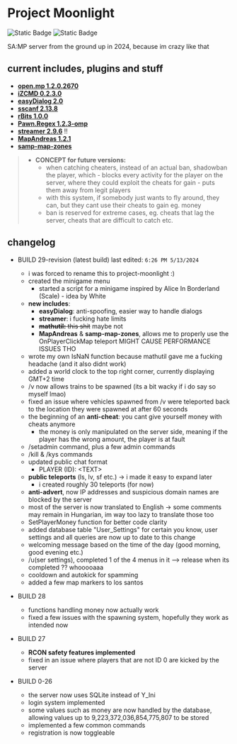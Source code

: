 # Project Moonlight

![Static Badge](https://img.shields.io/badge/live_build-28--sqlite-green?style=flat&link=https%3A%2F%2Fgithub.com%2FGvwyn%2Fproject-hell%2Fcommits%2Fmain%2F)
![Static Badge](https://img.shields.io/badge/current_build-29--revision-blue?style=flat&link=https%3A%2F%2Fgithub.com%2FGvwyn%2Fproject-hell%2Fcommits%2Fmain%2F)

SA:MP server from the ground up in 2024, because im crazy like that

## current includes, plugins and stuff

- **[open.mp 1.2.0.2670](https://github.com/openmultiplayer/open.mp)**  
- **[iZCMD 0.2.3.0](https://github.com/YashasSamaga/I-ZCMD)**
- **[easyDialog 2.0](https://github.com/Awsomedude/easyDialog)**
- **[sscanf 2.13.8](https://github.com/Y-Less/sscanf/)**
- **[rBits 1.0.0](https://github.com/Mergevos/pawn-rbits)**
- **[Pawn.Regex 1.2.3-omp](https://github.com/katursis/Pawn.Regex)**
- **[streamer 2.9.6](https://github.com/samp-incognito/samp-streamer-plugin)** !!
- **[MapAndreas 1.2.1](https://github.com/philip1337/samp-plugin-mapandreas)**
- **[samp-map-zones](https://github.com/philip1337/samp-plugin-mapandreas)**

> - **CONCEPT for future versions:**
>   - when catching cheaters, instead of an actual ban, shadowban the player, which
>         - blocks every activity for the player on the server, where they could exploit the cheats for gain
>         - puts them away from legit players
>   - with this system, if somebody just wants to fly around, they can, but they cant use their cheats to gain eg. money
>   - ban is reserved for extreme cases, eg. cheats that lag the server, cheats that are difficult to catch etc.

## changelog

- BUILD 29-revision (latest build) last edited: ``6:26 PM 5/13/2024``
    - i was forced to rename this to project-moonlight :)
    - created the minigame menu
        - started a script for a minigame inspired by Alice In Borderland (Scale) - idea by White
    - **new includes**:
        - **easyDialog**: anti-spoofing, easier way to handle dialogs
        - **streamer**: i fucking hate limits
        - ~~**mathutil:** this shit~~ maybe not
        - **MapAndreas** & **samp-map-zones**, allows me to properly use the OnPlayerClickMap teleport MIGHT CAUSE PERFORMANCE ISSUES THO
    - wrote my own IsNaN function because mathutil gave me a fucking headache (and it also didnt work)
    - added a world clock to the top right corner, currently displaying GMT+2 time
    - /v now allows trains to be spawned (its a bit wacky if i do say so myself lmao)
    - fixed an issue where vehicles spawned from /v were teleported back to the location they were spawned at after 60 seconds
    - the beginning of an **anti-cheat**: you cant give yourself money with cheats anymore
        - the money is only manipulated on the server side, meaning if the player has the wrong amount, the player is at fault
    - /setadmin command, plus a few admin commands
    - /kill & /kys commands
    - updated public chat format
        - PLAYER (ID): \<TEXT\>
    - **public teleports** (ls, lv, sf etc.) -> i made it easy to expand later
        - i created roughly 30 teleports (for now)
    - **anti-advert**, now IP addresses and suspicious domain names are blocked by the server
    - most of the server is now translated to English -> some comments may remain in Hungarian, im way too lazy to translate those too
    - SetPlayerMoney function for better code clarity
    - added database table "User_Settings" for certain you know, user settings and all queries are now up to date to this change
    - welcoming message based on the time of the day (good morning, good evening etc.)
    - /u(ser settings), completed 1 of the 4 menus in it --> release when its completed ?? whooooaaa
    - cooldown and autokick for spamming
    - added a few map markers to los santos

- BUILD 28
    - functions handling money now actually work
    - fixed a few issues with the spawning system, hopefully they work as intended now

- BUILD 27
    - **RCON safety features implemented**
    - fixed in an issue where players that are not ID 0 are kicked by the server

- BUILD 0-26 
    - the server now uses SQLite instead of Y_Ini
    - login system implemented
    - some values such as money are now handled by the database, allowing values up to 9,223,372,036,854,775,807 to be stored
    - implemented a few common commands
    - registration is now toggleable